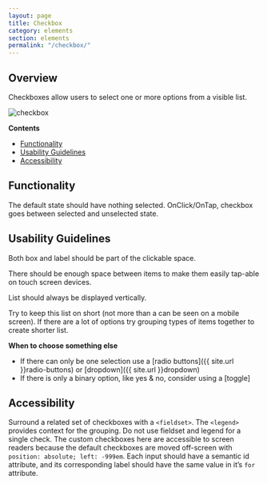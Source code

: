 ```yaml
---
layout: page
title: Checkbox
category: elements
section: elements
permalink: "/checkbox/"
---
```


## Overview
Checkboxes allow users to select one or more options from a visible list.

![checkbox](../assets/img/forms/dropdown.png "Checkbox")

**Contents**
- [Functionality](#functionality)
- [Usability Guidelines](#usability)
- [Accessibility](#accessibility)

<a name="functionality"></a>
## Functionality
The default state should have nothing selected.
OnClick/OnTap, checkbox goes between selected and unselected state.

<a name="usability"></a>
## Usability Guidelines
Both box and label should be part of the clickable space.

There should be enough space between items to make them easily tap-able on touch screen devices.

List should always be displayed vertically.

Try to keep this list on short (not more than a can be seen on a mobile screen). If there are a lot of options try grouping types of items together to create shorter list.

**When to choose something else**
- If there can only be one selection use a [radio buttons]({{ site.url }}radio-buttons) or [dropdown]({{ site.url }}dropdown)
- If there is only a binary option, like yes & no, consider using a [toggle]

<a name="accessibility"></a>
## Accessibility
Surround a related set of checkboxes with a `<fieldset>`. The `<legend>` provides context for the grouping. Do not use fieldset and legend for a single check.
The custom checkboxes here are accessible to screen readers because the default checkboxes are moved off-screen with `position: absolute; left: -999em`.
Each input should have a semantic id attribute, and its corresponding label should have the same value in it’s `for` attribute.
